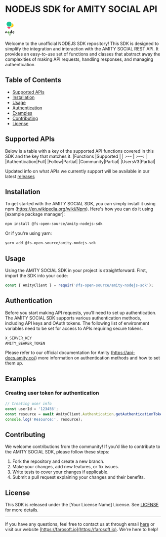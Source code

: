# NODEJS SDK for AMITY SOCIAL API

![SDK Logo](sdk_logo.png) <!-- If you have a logo, add it here -->

Welcome to the unofficial NODEJS SDK repository! This SDK is designed to simplify the integration and interaction with the AMITY SOCIAL REST API. It provides an easy-to-use set of functions and classes that abstract away the complexities of making API requests, handling responses, and managing authentication.

## Table of Contents
- [Supported APIs](#supported-apis)
- [Installation](#installation)
- [Usage](#usage)
- [Authentication](#authentication)
- [Examples](#examples)
- [Contributing](#contributing)
- [License](#license)

## Supported APIs
Below is a table with a key of the supported API functions covered in this SDK and the key that matches it.
|Functions |Supported |
| :--- | :---: |
|Authentication|Full|
|Follow|Partial|
|Community|Partial|
|UsersV3|Partial|


Updated info on what APIs we currently support will be available in our latest [releases](https://github.com/Farosoft-Open-Source/amity-nodejs-sdk/releases)

## Installation

To get started with the AMITY SOCIAL SDK, you can simply install it using npm (https://en.wikipedia.org/wiki/Npm). Here's how you can do it using [example package manager]:

```bash
npm install @fs-open-source/amity-nodejs-sdk
```

Or if you're using yarn:

```bash
yarn add @fs-open-source/amity-nodejs-sdk
```

## Usage

Using the AMITY SOCIAL SDK in your project is straightforward. First, import the SDK into your code:

```javascript
const { AmityClient } = requir('@fs-open-source/amity-nodejs-sdk');
```

## Authentication

Before you start making API requests, you'll need to set up authentication. The AMITY SOCIAL SDK supports various authentication methods, including API keys and OAuth tokens.
The following list of environment variables need to be set for access to APIs requiring secure tokens.
```bash
X_SERVER_KEY
AMITY_BEARER_TOKEN
```

Please refer to our official documentation for Amity (https://api-docs.amity.co/) more information on authentication methods and how to set them up.

## Examples

### Creating user token for authentication

```javascript
// Creating user info
const userId = '123456';
const resource = await AmityClient.Authentication.getAuthenticationToken(userId);
console.log('Resource:', resource);
```

## Contributing

We welcome contributions from the community! If you'd like to contribute to the AMITY SOCIAL SDK, please follow these steps:

1. Fork the repository and create a new branch.
2. Make your changes, add new features, or fix issues.
3. Write tests to cover your changes if applicable.
4. Submit a pull request explaining your changes and their benefits.

## License

This SDK is released under the [Your License Name] License. See [LICENSE](LICENSE) for more details.

---

If you have any questions, feel free to contact us at through email [here](mailto:fsadmin@farosoft.io) or visit our website [https://farosoft.io](https://farosoft.io). We're here to help!

